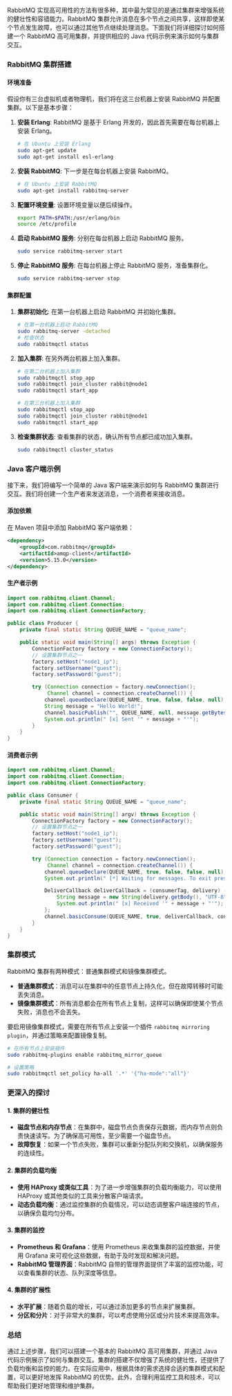 RabbitMQ 实现高可用性的方法有很多种，其中最为常见的是通过集群来增强系统的健壮性和容错能力。RabbitMQ 集群允许消息在多个节点之间共享，这样即使某个节点发生故障，也可以通过其他节点继续处理消息。下面我们将详细探讨如何搭建一个 RabbitMQ 高可用集群，并提供相应的 Java 代码示例来演示如何与集群交互。

### RabbitMQ 集群搭建

#### 环境准备

假设你有三台虚拟机或者物理机，我们将在这三台机器上安装 RabbitMQ 并配置集群。以下是基本步骤：

1. **安装 Erlang**: RabbitMQ 是基于 Erlang 开发的，因此首先需要在每台机器上安装 Erlang。

   ```bash
   # 在 Ubuntu 上安装 Erlang
   sudo apt-get update
   sudo apt-get install esl-erlang
   ```

2. **安装 RabbitMQ**: 下一步是在每台机器上安装 RabbitMQ。

   ```bash
   # 在 Ubuntu 上安装 RabbitMQ
   sudo apt-get install rabbitmq-server
   ```

3. **配置环境变量**: 设置环境变量以便后续操作。

   ```bash
   export PATH=$PATH:/usr/erlang/bin
   source /etc/profile
   ```

4. **启动 RabbitMQ 服务**: 分别在每台机器上启动 RabbitMQ 服务。

   ```bash
   sudo service rabbitmq-server start
   ```

5. **停止 RabbitMQ 服务**: 在每台机器上停止 RabbitMQ 服务，准备集群化。

   ```bash
   sudo service rabbitmq-server stop
   ```

#### 集群配置

1. **集群初始化**: 在第一台机器上启动 RabbitMQ 并初始化集群。

   ```bash
   # 在第一台机器上启动 RabbitMQ
   sudo rabbitmq-server -detached
   # 检查状态
   sudo rabbitmqctl status
   ```

2. **加入集群**: 在另外两台机器上加入集群。

   ```bash
   # 在第二台机器上加入集群
   sudo rabbitmqctl stop_app
   sudo rabbitmqctl join_cluster rabbit@node1
   sudo rabbitmqctl start_app

   # 在第三台机器上加入集群
   sudo rabbitmqctl stop_app
   sudo rabbitmqctl join_cluster rabbit@node1
   sudo rabbitmqctl start_app
   ```

3. **检查集群状态**: 查看集群的状态，确认所有节点都已成功加入集群。

   ```bash
   sudo rabbitmqctl cluster_status
   ```

### Java 客户端示例

接下来，我们将编写一个简单的 Java 客户端来演示如何与 RabbitMQ 集群进行交互。我们将创建一个生产者来发送消息，一个消费者来接收消息。

#### 添加依赖

在 Maven 项目中添加 RabbitMQ 客户端依赖：

```xml
<dependency>
    <groupId>com.rabbitmq</groupId>
    <artifactId>amqp-client</artifactId>
    <version>5.15.0</version>
</dependency>
```

#### 生产者示例

```java
import com.rabbitmq.client.Channel;
import com.rabbitmq.client.Connection;
import com.rabbitmq.client.ConnectionFactory;

public class Producer {
    private final static String QUEUE_NAME = "queue_name";

    public static void main(String[] args) throws Exception {
        ConnectionFactory factory = new ConnectionFactory();
        // 设置集群节点之一
        factory.setHost("node1_ip");
        factory.setUsername("guest");
        factory.setPassword("guest");

        try (Connection connection = factory.newConnection();
             Channel channel = connection.createChannel()) {
            channel.queueDeclare(QUEUE_NAME, true, false, false, null);
            String message = "Hello World!";
            channel.basicPublish("", QUEUE_NAME, null, message.getBytes("UTF-8"));
            System.out.println(" [x] Sent '" + message + "'");
        }
    }
}
```

#### 消费者示例

```java
import com.rabbitmq.client.Channel;
import com.rabbitmq.client.Connection;
import com.rabbitmq.client.ConnectionFactory;

public class Consumer {
    private final static String QUEUE_NAME = "queue_name";

    public static void main(String[] argv) throws Exception {
        ConnectionFactory factory = new ConnectionFactory();
        // 设置集群节点之一
        factory.setHost("node1_ip");
        factory.setUsername("guest");
        factory.setPassword("guest");

        try (Connection connection = factory.newConnection();
             Channel channel = connection.createChannel()) {
            channel.queueDeclare(QUEUE_NAME, true, false, false, null);
            System.out.println(" [*] Waiting for messages. To exit press CTRL+C");

            DeliverCallback deliverCallback = (consumerTag, delivery) -> {
                String message = new String(delivery.getBody(), "UTF-8");
                System.out.println(" [x] Received '" + message + "'");
            };
            channel.basicConsume(QUEUE_NAME, true, deliverCallback, consumerTag -> { });
        }
    }
}
```

### 集群模式

RabbitMQ 集群有两种模式：普通集群模式和镜像集群模式。

- **普通集群模式**：消息可以在集群中的任意节点上持久化，但在故障转移时可能丢失消息。
- **镜像集群模式**：所有消息都会在所有节点上复制，这样可以确保即使某个节点失败，消息也不会丢失。

要启用镜像集群模式，需要在所有节点上安装一个插件 `rabbitmq mirroring plugin`，并通过策略来配置镜像复制。

```bash
# 在所有节点上安装插件
sudo rabbitmq-plugins enable rabbitmq_mirror_queue

# 设置策略
sudo rabbitmqctl set_policy ha-all '.*' '{"ha-mode":"all"}'
```

### 更深入的探讨

#### 1. 集群的健壮性

- **磁盘节点和内存节点**：在集群中，磁盘节点负责保存元数据，而内存节点则负责快速读写。为了确保高可用性，至少需要一个磁盘节点。
- **故障恢复**：如果一个节点失败，集群可以重新分配队列和交换机，以确保服务的连续性。

#### 2. 集群的负载均衡

- **使用 HAProxy 或类似工具**：为了进一步增强集群的负载均衡能力，可以使用 HAProxy 或其他类似的工具来分散客户端请求。
- **动态负载均衡**：通过监控集群的负载情况，可以动态调整客户端连接的节点，以确保负载均匀分布。

#### 3. 集群的监控

- **Prometheus 和 Grafana**：使用 Prometheus 来收集集群的监控数据，并使用 Grafana 来可视化这些数据，有助于及时发现和解决问题。
- **RabbitMQ 管理界面**：RabbitMQ 自带的管理界面提供了丰富的监控功能，可以查看集群的状态、队列深度等信息。

#### 4. 集群的扩展性

- **水平扩展**：随着负载的增长，可以通过添加更多的节点来扩展集群。
- **分区和分片**：对于非常大的集群，可以考虑使用分区或分片技术来提高效率。

### 总结

通过上述步骤，我们可以搭建一个基本的 RabbitMQ 高可用集群，并通过 Java 代码示例展示了如何与集群交互。集群的搭建不仅增强了系统的健壮性，还提供了负载均衡和监控的能力。在实际应用中，根据具体的需求选择合适的集群模式和配置，可以更好地发挥 RabbitMQ 的优势。此外，合理利用监控工具和技术，可以帮助我们更好地管理和维护集群。
